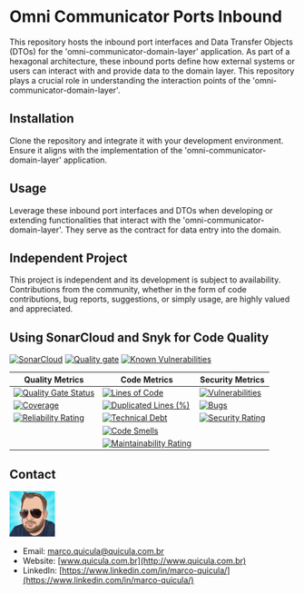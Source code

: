 # Omni Communicator Ports Inbound

This repository hosts the inbound port interfaces and Data Transfer Objects (DTOs) for the 'omni-communicator-domain-layer' application. As part of a hexagonal architecture, these inbound ports define how external systems or users can interact with and provide data to the domain layer. This repository plays a crucial role in understanding the interaction points of the 'omni-communicator-domain-layer'.

## Installation

Clone the repository and integrate it with your development environment. Ensure it aligns with the implementation of the 'omni-communicator-domain-layer' application.

## Usage

Leverage these inbound port interfaces and DTOs when developing or extending functionalities that interact with the 'omni-communicator-domain-layer'. They serve as the contract for data entry into the domain.

## Independent Project

This project is independent and its development is subject to availability. Contributions from the community, whether in the form of code contributions, bug reports, suggestions, or simply usage, are highly valued and appreciated.

## Using SonarCloud and Snyk for Code Quality

[![SonarCloud](https://sonarcloud.io/images/project_badges/sonarcloud-white.svg)](https://sonarcloud.io/summary/new_code?id=my-virtual-hub_omni-comm-ports-inbound) 
[![Quality gate](https://sonarcloud.io/api/project_badges/quality_gate?project=my-virtual-hub_omni-comm-ports-inbound)](https://sonarcloud.io/summary/new_code?id=my-virtual-hub_omni-comm-ports-inbound) [![Known Vulnerabilities](https://snyk.io/test/github/marco-quicula/omni-communicator-domain-layer/badge.svg)](https://snyk.io/test/github/marco-quicula/omni-communicator-domain-layer) 

| Quality Metrics | Code Metrics | Security Metrics |
|---|---|---|
| [![Quality Gate Status](https://sonarcloud.io/api/project_badges/measure?project=my-virtual-hub_omni-comm-ports-inbound&metric=alert_status)](https://sonarcloud.io/summary/new_code?id=my-virtual-hub_omni-comm-ports-inbound) | [![Lines of Code](https://sonarcloud.io/api/project_badges/measure?project=my-virtual-hub_omni-comm-ports-inbound&metric=ncloc)](https://sonarcloud.io/summary/new_code?id=my-virtual-hub_omni-comm-ports-inbound) | [![Vulnerabilities](https://sonarcloud.io/api/project_badges/measure?project=my-virtual-hub_omni-comm-ports-inbound&metric=vulnerabilities)](https://sonarcloud.io/summary/new_code?id=my-virtual-hub_omni-comm-ports-inbound) |
| [![Coverage](https://sonarcloud.io/api/project_badges/measure?project=my-virtual-hub_omni-comm-ports-inbound&metric=coverage)](https://sonarcloud.io/summary/new_code?id=my-virtual-hub_omni-comm-ports-inbound) | [![Duplicated Lines (%)](https://sonarcloud.io/api/project_badges/measure?project=my-virtual-hub_omni-comm-ports-inbound&metric=duplicated_lines_density)](https://sonarcloud.io/summary/new_code?id=my-virtual-hub_omni-comm-ports-inbound) | [![Bugs](https://sonarcloud.io/api/project_badges/measure?project=my-virtual-hub_omni-comm-ports-inbound&metric=bugs)](https://sonarcloud.io/summary/new_code?id=my-virtual-hub_omni-comm-ports-inbound) |
| [![Reliability Rating](https://sonarcloud.io/api/project_badges/measure?project=my-virtual-hub_omni-comm-ports-inbound&metric=reliability_rating)](https://sonarcloud.io/summary/new_code?id=my-virtual-hub_omni-comm-ports-inbound) | [![Technical Debt](https://sonarcloud.io/api/project_badges/measure?project=my-virtual-hub_omni-comm-ports-inbound&metric=sqale_index)](https://sonarcloud.io/summary/new_code?id=my-virtual-hub_omni-comm-ports-inbound) | [![Security Rating](https://sonarcloud.io/api/project_badges/measure?project=my-virtual-hub_omni-comm-ports-inbound&metric=security_rating)](https://sonarcloud.io/summary/new_code?id=my-virtual-hub_omni-comm-ports-inbound) |
| | [![Code Smells](https://sonarcloud.io/api/project_badges/measure?project=my-virtual-hub_omni-comm-ports-inbound&metric=code_smells)](https://sonarcloud.io/summary/new_code?id=my-virtual-hub_omni-comm-ports-inbound) | |
| | [![Maintainability Rating](https://sonarcloud.io/api/project_badges/measure?project=my-virtual-hub_omni-comm-ports-inbound&metric=sqale_rating)](https://sonarcloud.io/summary/new_code?id=my-virtual-hub_omni-comm-ports-inbound) | |

## Contact

![Marco Quicula](images/marco.png)

- Email: [marco.quicula@quicula.com.br](mailto:marco.quicula@quicula.com.br)
- Website: [www.quicula.com.br](http://www.quicula.com.br)
- LinkedIn: [https://www.linkedin.com/in/marco-quicula/](https://www.linkedin.com/in/marco-quicula/)
